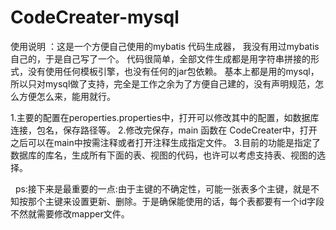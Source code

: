 # CodeCreater-mysql
使用说明 ：这是一个方便自己使用的mybatis 代码生成器， 我没有用过mybatis 自己的，于是自己写了一个。
          代码很简单，全部文件生成都是用字符串拼接的形式，没有使用任何模板引擎，也没有任何的jar包依赖。
          基本上都是用的mysql，所以只对mysql做了支持，完全是工作之余为了方便自己建的，没有声明规范，怎么方便怎么来，能用就行。
          
1.主要的配置在peroperties.properties中，打开可以修改其中的配置，如数据库连接，包名，保存路径等。
2.修改完保存，main 函数在 CodeCreater中，打开之后可以在main中按需注释或者打开注释生成指定文件。
3.目前的功能是指定了数据库的库名，生成所有下面的表、视图的代码，也许可以考虑支持表、视图的选择。

 
ps:接下来是最重要的一点:由于主键的不确定性，可能一张表多个主键，就是不知按那个主键来设置更新、删除。于是确保能使用的话，每个表都要有一个id字段
   不然就需要修改mapper文件。
